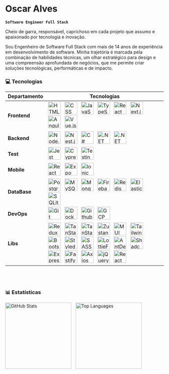 # Oscar Alves

**`Software Engineer Full Stack`**

Cheio de garra, responsável, caprichoso em cada projeto que assumo e apaixonado por tecnologia e inovação.

Sou Engenheiro de Software Full Stack com mais de 14 anos de experiência em desenvolvimento de software. Minha trajetória é marcada pela combinação de habilidades técnicas, um olhar estratégico para design e uma compreensão aprofundada de negócios, que me permite criar soluções tecnológicas, performáticas e de impacto.

### 💻 Tecnologias

| Departamento       | Tecnologias                                                                                                                                                                                                                                                                                                                                                                                                                                                                                                                                                                                                                                                                                                                                                                                                                                                                                                                                                                                                                                                                                                                                                                                                                                                                                                                                                                                                                                                                                                                                                                                                                                                                                                                                                                                                                                                                                       |
| ------------------ | ------------------------------------------------------------------------------------------------------------------------------------------------------------------------------------------------------------------------------------------------------------------------------------------------------------------------------------------------------------------------------------------------------------------------------------------------------------------------------------------------------------------------------------------------------------------------------------------------------------------------------------------------------------------------------------------------------------------------------------------------------------------------------------------------------------------------------------------------------------------------------------------------------------------------------------------------------------------------------------------------------------------------------------------------------------------------------------------------------------------------------------------------------------------------------------------------------------------------------------------------------------------------------------------------------------------------------------------------------------------------------------------------------------------------------------------------------------------------------------------------------------------------------------------------------------------------------------------------------------------------------------------------------------------------------------------------------------------------------------------------------------------------------------------------------------------------------------------------------------------------------------------------- |
| **Frontend**       | <img alt="HTML" title="HTML" height="40" style="padding-right:8px" src="https://cdn.jsdelivr.net/gh/devicons/devicon@latest/icons/html5/html5-original.svg" /> <img alt="CSS" title="CSS" height="40" style="padding-right:8px" src="https://cdn.jsdelivr.net/gh/devicons/devicon@latest/icons/css3/css3-original.svg" /> <img alt="JavaScript" title="JavaScript" height="40" style="padding-right:8px" src="https://cdn.jsdelivr.net/gh/devicons/devicon@latest/icons/javascript/javascript-original.svg" /> <img alt="TypeScript" title="TypeScript" height="40" style="padding-right:8px" src="https://cdn.jsdelivr.net/gh/devicons/devicon@latest/icons/typescript/typescript-original.svg" /> <img alt="React" title="React" height="40" style="padding-right:8px" src="https://cdn.jsdelivr.net/gh/devicons/devicon@latest/icons/react/react-original.svg" /> <img alt="Next.js" title="Next.js" height="40" style="padding-right:8px" src="https://cdn.jsdelivr.net/gh/devicons/devicon@latest/icons/nextjs/nextjs-original.svg" /> <img alt="Angular" title="Angular" height="40" style="padding-right:8px" src="https://cdn.jsdelivr.net/gh/devicons/devicon/icons/angularjs/angularjs-original.svg" /> <img alt="Vue.js" title="Vue.js" height="40" style="padding-right:8px" src="https://cdn.jsdelivr.net/gh/devicons/devicon@latest/icons/vuejs/vuejs-original.svg" />                                                                                                                                                                                                                                                                                                                                                                                                                                                                                                              |
| **Backend**        | <img alt="Node.js" title="Node.js" height="40" style="padding-right:8px" src="https://cdn.jsdelivr.net/gh/devicons/devicon/icons/nodejs/nodejs-original.svg" /> <img alt="Nest.js" title="Nest.js" height="40" style="padding-right:8px" src="https://cdn.jsdelivr.net/gh/devicons/devicon@latest/icons/nestjs/nestjs-original.svg" /> <img alt="C#" title="C#" height="40" style="padding-right:8px" src="https://cdn.jsdelivr.net/gh/devicons/devicon/icons/csharp/csharp-original.svg" /> <img alt=".NET" title=".NET" height="40" style="padding-right:8px" src="https://cdn.jsdelivr.net/gh/devicons/devicon/icons/dot-net/dot-net-plain-wordmark.svg" /> <img alt=".NET Core" title=".NET Core" height="40" style="padding-right:8px" src="https://cdn.jsdelivr.net/gh/devicons/devicon/icons/dotnetcore/dotnetcore-original.svg" />                                                                                                                                                                                                                                                                                                                                                                                                                                                                                                                                                                                                                                                                                                                                                                                                                                                                                                                                                                                                                                                         |
| **Test**         | <img alt="Jest" title="Jest" height="40" style="padding-right:8px" src="https://cdn.jsdelivr.net/gh/devicons/devicon@latest/icons/jest/jest-plain.svg" /> <img alt="Cypress" title="Cypress" height="40" style="padding-right:8px" src="https://cdn.jsdelivr.net/gh/devicons/devicon@latest/icons/cypressio/cypressio-original.svg" /> <img alt="Testing Library" title="Testing Library" height="40" style="padding-right:8px" src="https://testing-library.com/img/octopus-128x128.png" /> |
| **Mobile**         | <img alt="React Native" title="React Native" height="40" style="padding-right:8px" src="https://cdn.worldvectorlogo.com/logos/react-native-1.svg" /> <img alt="Expo" title="Expo" height="40" style="padding-right:8px" src="https://www.svgrepo.com/show/341805/expo.svg" /> <img alt="Ionic" title="Ionic" height="40" style="padding-right:8px" src="https://cdn.jsdelivr.net/gh/devicons/devicon@latest/icons/ionic/ionic-original.svg" /> |
| **DataBase** | <img alt="PostgreSQL" title="PostgreSQL" height="40" style="padding-right:8px" src="https://cdn.jsdelivr.net/gh/devicons/devicon/icons/postgresql/postgresql-original.svg" /> <img alt="MySQL" title="MySQL" height="40" style="padding-right:8px" src="https://cdn.jsdelivr.net/gh/devicons/devicon/icons/mysql/mysql-original.svg" /> <img alt="MongoDB" title="MongoDB" height="40" style="padding-right:8px" src="https://cdn.jsdelivr.net/gh/devicons/devicon/icons/mongodb/mongodb-original.svg" /> <img alt="Firebase" title="Firebase" height="40" style="padding-right:8px" src="https://cdn.jsdelivr.net/gh/devicons/devicon@latest/icons/firebase/firebase-original.svg" /> <img alt="Redis" title="Redis" height="40" style="padding-right:8px" src="https://cdn.jsdelivr.net/gh/devicons/devicon/icons/redis/redis-original.svg" /> <img alt="ElasticSearch" title="ElasticSearch" height="40" style="padding-right:8px" src="https://cdn.jsdelivr.net/gh/devicons/devicon@latest/icons/elasticsearch/elasticsearch-original.svg" /> <img alt="SQLite" title="SQLite" height="40" style="padding-right:8px" src="https://cdn.jsdelivr.net/gh/devicons/devicon@latest/icons/sqlite/sqlite-original.svg" />                                                                                                                                                                                                                                                                                                                                                                                                                                                                                                                                                                                                                                                                                                                                                                                                                                                    |
| **DevOps**         | <img alt="Git" title="Git" height="40" style="padding-right:8px" src="https://cdn.jsdelivr.net/gh/devicons/devicon@latest/icons/git/git-original.svg" /> <img alt="Docker" title="Docker" height="40" style="padding-right:8px" src="https://cdn.jsdelivr.net/gh/devicons/devicon/icons/docker/docker-original.svg" /> <img alt="Github Actions" title="Github Actions" height="40" style="padding-right:8px" src="https://cdn.jsdelivr.net/gh/devicons/devicon@latest/icons/githubactions/githubactions-original.svg" /> <img alt="GCP" title="GCP" height="40" style="padding-right:8px" src="https://cdn.jsdelivr.net/gh/devicons/devicon/icons/googlecloud/googlecloud-original.svg" />                                                                                                                                                                                                                                                                                                                                                                                                                                                                                                                                                                                                                                                                                                                                                                                                                                                                                                                                                                                                                                                                                                                                                                                                                                                                                                                                                                                                          |
| **Libs**           | <img alt="Redux" title="Redux" height="40" style="padding-right:8px" src="https://cdn.jsdelivr.net/gh/devicons/devicon@latest/icons/redux/redux-original.svg" /> <img alt="TanStack Query / ReactQuery" title="TanStack Query / ReactQuery" height="40" style="padding-right:8px" src="https://cdn.prod.website-files.com/675da0ab9f940c0315fd965f/6767dea5d39b71a90a2523db_react-query-p-500.webp" /> <img alt="TanStack Table / ReactTable" title="TanStack Table / ReactTable" height="40" style="padding-right:8px" src="https://lineup-lite.js.org/img/react-table.svg" />  <img alt="Zustand" title="Zustand" height="40" style="padding-right:8px" src="https://encrypted-tbn0.gstatic.com/images?q=tbn:ANd9GcRpHj4UwTW4ANSlNjzQOiiOqfDa6kal9RpF0A&s" /> <img alt="MUI" title="MUI" height="40" style="padding-right:8px" src="https://cdn.jsdelivr.net/gh/devicons/devicon@latest/icons/materialui/materialui-original.svg" />  <img alt="Tailwind" title="Tailwind" height="40" style="padding-right:8px" src="https://cdn.jsdelivr.net/gh/devicons/devicon@latest/icons/tailwindcss/tailwindcss-original.svg" /> <img alt="Bootstrap" title="Bootstrap" height="40" style="padding-right:8px" src="https://cdn.jsdelivr.net/gh/devicons/devicon@latest/icons/bootstrap/bootstrap-original.svg" /> <img alt="Styled Components" title="Styled Components" height="40" style="padding-right:8px" src="https://cdn.worldvectorlogo.com/logos/styled-components-1.svg" /> <img alt="SASS" title="SASS" height="40" style="padding-right:8px" src="https://cdn.jsdelivr.net/gh/devicons/devicon@latest/icons/sass/sass-original.svg" /> <img alt="LottieFiles" title="LottieFiles" height="40" style="padding-right:8px" src="https://cdn.iconscout.com/icon/free/png-256/free-lottiefiles-logo-icon-download-in-svg-png-gif-file-formats--lottifiles-brand-iconscout-pack-logos-icons-4674917.png" /> <img alt="AntDesign" title="AntDesign" height="40" style="padding-right:8px" src="https://cdn.jsdelivr.net/gh/devicons/devicon@latest/icons/antdesign/antdesign-original.svg" /> <img alt="Shadcn UI" title="Shadcn UI" height="40" style="padding-right:8px" src="https://ui.shadcn.com/apple-touch-icon.png" /> <img alt="Express" title="Express" height="40" style="padding-right:8px" src="https://cdn.jsdelivr.net/gh/devicons/devicon/icons/express/express-original.svg" /> <img alt="Fastify" title="Fastify" height="40" style="padding-right:8px" src="https://cdn.jsdelivr.net/gh/devicons/devicon/icons/fastify/fastify-original.svg" /> <img alt="Axios" title="Axios" height="40" style="padding-right:8px" src="https://cdn.jsdelivr.net/gh/devicons/devicon@latest/icons/axios/axios-plain.svg" /> <img alt="jQuery" title="jQuery" height="40" style="padding-right:8px" src="https://cdn.jsdelivr.net/gh/devicons/devicon@latest/icons/jquery/jquery-plain-wordmark.svg" /> <img alt="React Router" title="React Router" height="40" style="padding-right:8px" src="https://cdn.jsdelivr.net/gh/devicons/devicon@latest/icons/reactrouter/reactrouter-original.svg" /> |

<br/>
<br/>

### 📊 Estatísticas
<img
    alt="GitHub Stats"
    height="210"
    style="padding-right: 10px;"
    src="https://github-readme-stats-pearl-nine-64.vercel.app/api?username=oskaralves&show_icons=true&theme=catppuccin_latte&include_all_commits=true&count_private=true&cache_seconds=1800&locale=pt-br"
/>
<img
    alt="Top Languages"
    height="210"
    src="https://github-readme-stats-pearl-nine-64.vercel.app/api/top-langs/?username=oskaralves&theme=catppuccin_latte&layout=compact&custom_title=Tecnologias&count_private=true&langs_count=9&cache_seconds=1800"
/>

